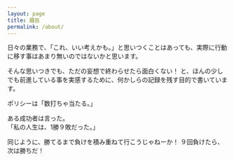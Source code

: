 ```yaml
---
layout: page
title: 趣旨
permalink: /about/
---
```


日々の業務で、「これ、いい考えかも。」と思いつくことはあっても、実際に行動に移す事はあまり無いのではないかと思います。  

そんな思いつきでも、ただの妄想で終わらせたら面白くない！ と、ほんの少しでも前進している事を実感するために、何かしらの記録を残す目的で書いています。

ポリシーは「数打ちゃ当たる。」

ある成功者は言った。  
「私の人生は、1勝９敗だった。」

同じように、勝てるまで負けを積み重ねて行こうじゃねーか！
９回負けたら、次は勝ちだ！